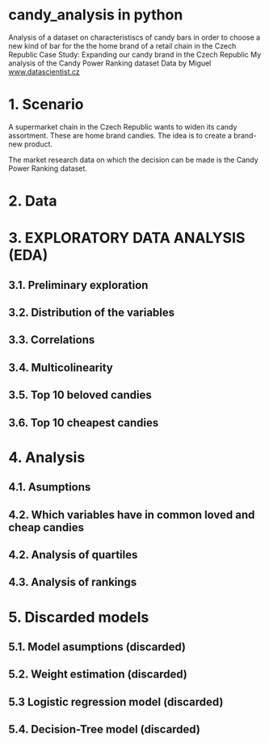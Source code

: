 # candy_analysis in python
Analysis of a dataset on characteristiscs of candy bars in order to choose a new kind of bar for the the home brand of a retail chain in the Czech Republic
Case Study: Expanding our candy brand in the Czech Republic
My analysis of the Candy Power Ranking dataset
Data by Miguel www.datascientist.cz
# 1. Scenario
A supermarket chain in the Czech Republic wants to widen its candy assortment. These are home brand candies. The idea is to create a brand-new product.

The market research data on which the decision can be made is the Candy Power Ranking dataset.

# 2. Data

# 3. EXPLORATORY DATA ANALYSIS (EDA)
## 3.1. Preliminary exploration
## 3.2. Distribution of the variables
## 3.3. Correlations
## 3.4. Multicolinearity
## 3.5. Top 10 beloved candies
## 3.6. Top 10 cheapest candies

# 4. Analysis
## 4.1. Asumptions
## 4.2. Which variables have in common loved and cheap candies
## 4.2. Analysis of quartiles
## 4.3. Analysis of rankings

# 5. Discarded models
## 5.1. Model asumptions (discarded)
## 5.2. Weight estimation (discarded)
## 5.3 Logistic regression model (discarded)
## 5.4. Decision-Tree model (discarded)
